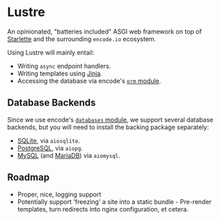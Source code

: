 # Lustre

An opinionated, "batteries included" ASGI web framework on top of [Starlette](https://www.starlette.io/) and the surrounding `encode.io` ecosystem.

Using Lustre will mainly entail:

- Writing `async` endpoint handlers.
- Writing templates using [Jinja](https://jinja.palletsprojects.com/).
- Accessing the database via encode's [`orm` module](https://github.com/encode/orm).

## Database Backends

Since we use encode's [`databases` module](https://www.encode.io/databases/), we support several database backends, but you will need to install the backing package separately:

- [SQLite](https://www.sqlite.org/), via `aiosqlite`.
- [PostgreSQL](https://www.postgresql.org/), via `aiopg`.
- [MySQL](https://www.mysql.com/) (and [MariaDB](https://mariadb.org/)) via `aiomysql`.

## Roadmap

- Proper, nice, logging support
- Potentially support 'freezing' a site into a static bundle - Pre-render templates, turn redirects into nginx configuration, et cetera.
